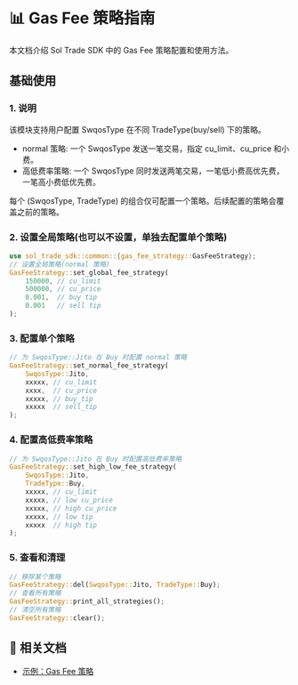 # 📊 Gas Fee 策略指南

本文档介绍 Sol Trade SDK 中的 Gas Fee 策略配置和使用方法。

## 基础使用

### 1. 说明

该模块支持用户配置 SwqosType 在不同 TradeType(buy/sell) 下的策略。

- normal 策略: 一个 SwqosType 发送一笔交易，指定 cu_limit、cu_price 和小费。
- 高低费率策略: 一个 SwqosType 同时发送两笔交易，一笔低小费高优先费，一笔高小费低优先费。

每个 (SwqosType, TradeType) 的组合仅可配置一个策略。后续配置的策略会覆盖之前的策略。

### 2. 设置全局策略(也可以不设置，单独去配置单个策略)

```rust
use sol_trade_sdk::common::{gas_fee_strategy::GasFeeStrategy};
// 设置全局策略(normal 策略)
GasFeeStrategy::set_global_fee_strategy(
    150000, // cu_limit
    500000, // cu_price
    0.001,  // buy tip
    0.001   // sell tip
);
```

### 3. 配置单个策略

```rust
// 为 SwqosType::Jito 在 Buy 时配置 normal 策略
GasFeeStrategy::set_normal_fee_strategy(
    SwqosType::Jito,
    xxxxx, // cu_limit
    xxxx,  // cu_price
    xxxxx, // buy_tip
    xxxxx  // sell_tip
);
```

### 4. 配置高低费率策略

```rust
// 为 SwqosType::Jito 在 Buy 时配置高低费率策略
GasFeeStrategy::set_high_low_fee_strategy(
    SwqosType::Jito,
    TradeType::Buy,
    xxxxx, // cu_limit
    xxxxx, // low cu_price
    xxxxx, // high cu_price
    xxxxx, // low tip
    xxxxx  // high tip
);
```

### 5. 查看和清理

```rust
// 移除某个策略
GasFeeStrategy::del(SwqosType::Jito, TradeType::Buy);
// 查看所有策略
GasFeeStrategy::print_all_strategies();
// 清空所有策略
GasFeeStrategy::clear();
```

## 🔗 相关文档

- [示例：Gas Fee 策略](../examples/gas_fee_strategy/)
